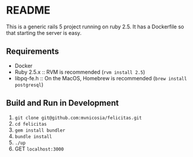 # README

This is a generic rails 5 project running on ruby 2.5. It has a Dockerfile so that starting the server is easy.

## Requirements

* Docker
* Ruby 2.5.x :: RVM is recommended (`rvm install 2.5`)
* libpq-fe.h :: On the MacOS, Homebrew is recommended (`brew install postgresql`)

## Build and Run in Development

1. `git clone git@github.com:mvnicosia/felicitas.git`
1. `cd felicitas`
1. `gem install bundler`
1. `bundle install`
1. `./up`
1. GET `localhost:3000`
